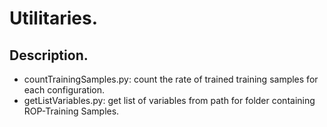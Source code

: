 # Utilitaries.

## Description.

* countTrainingSamples.py: count the rate of trained training samples for each configuration.
* getListVariables.py: get list of variables from path for folder containing ROP-Training Samples.

